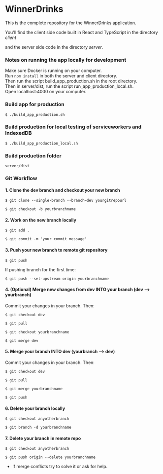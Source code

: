 # WinnerDrinks

This is the complete repository for the WinnerDrinks application. 

You'll find the client side code built in React and TypeScript in the directory *client*

and the server side code in the directory *server*. 


### Notes on running the app locally for development
Make sure Docker is running on your computer.  
Run `npm install` in both the server and client directory.  
Then run the script build_app_production.sh in the root directory.  
Then in server/dist, run the script run_app_production_local.sh.  
Open localhost:4000 on your computer. 


### Build app for production
```
$ ./build_app_production.sh
```

### Build production for local testing of serviceworkers and IndexedDB
```
$ ./build_app_production_local.sh
```

### Build production folder
```
server/dist
```

### Git Workflow

#### 1. Clone the dev branch and checkout your new branch
 ```
$ git clone --single-branch --branch=dev yourgitrepourl
  
$ git checkout -b yourbranchname
```

#### 2. Work on the new branch locally
```
$ git add .

$ git commit -m 'your commit message'
```

#### 3. Push your new branch to remote git repository

```
$ git push
```
If pushing branch for the first time:
```
$ git push --set-upstream origin yourbranchname
```

#### 4. (Optional) Merge new changes from dev INTO your branch __(dev --> yourbranch)__
Commit your changes in your branch. Then:
```
$ git checkout dev

$ git pull

$ git checkout yourbranchname

$ git merge dev
```

#### 5. Merge your branch INTO dev __(yourbranch --> dev)__
Commit your changes in your branch. Then:
```
$ git checkout dev

$ git pull

$ git merge yourbranchname

$ git push
```

#### 6. Delete your branch locally
```
$ git checkout anyotherbranch

$ git branch -d yourbranchname
```
#### 7. Delete your branch in remote repo
```
$ git checkout anyotherbranch

$ git push origin --delete yourbranchname
```
  
  * If merge conflicts try to solve it or ask for help.  
